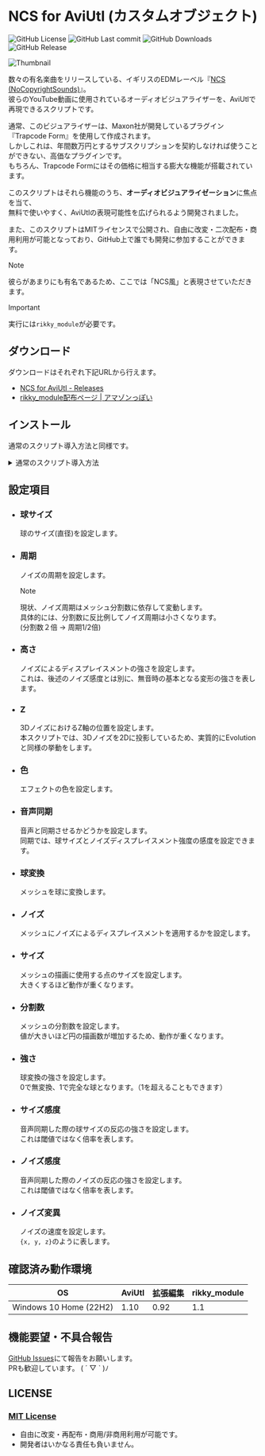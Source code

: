 # NCS for AviUtl (カスタムオブジェクト)

![GitHub License](https://img.shields.io/github/license/potistudio/NCS4AU)
![GitHub Last commit](https://img.shields.io/github/last-commit/potistudio/NCS4AU)
![GitHub Downloads](https://img.shields.io/github/downloads/potistudio/NCS4AU/total)
![GitHub Release](https://img.shields.io/github/v/release/potistudio/NCS4AU)

![Thumbnail](THUMBNAIL.png)

数々の有名楽曲をリリースしている、イギリスのEDMレーベル『[NCS (NoCopyrightSounds)](https://www.youtube.com/nocopyrightsounds)』。  
彼らのYouTube動画に使用されているオーディオビジュアライザーを、AviUtlで再現できるスクリプトです。

通常、このビジュアライザーは、Maxon社が開発しているプラグイン『Trapcode Form』を使用して作成されます。  
しかしこれは、年間数万円とするサブスクリプションを契約しなければ使うことができない、高価なプラグインです。  
もちろん、Trapcode Formにはその価格に相当する膨大な機能が搭載されています。  

このスクリプトはそれら機能のうち、**オーディオビジュアライゼーション**に焦点を当て、  
無料で使いやすく、AviUtlの表現可能性を広げられるよう開発されました。

また、このスクリプトはMITライセンスで公開され、自由に改変・二次配布・商用利用が可能となっており、GitHub上で誰でも開発に参加することができます。

> [!NOTE]
> 彼らがあまりにも有名であるため、ここでは「NCS風」と表現させていただきます。

> [!IMPORTANT]  
> 実行には`rikky_module`が必要です。

## ダウンロード

ダウンロードはそれぞれ下記URLから行えます。

- [NCS for AviUtl - Releases](https://github.com/potistudio/NCS4AU/releases/latest)
- [rikky_module配布ページ | アマゾンっぽい](https://hazumurhythm.com/wev/amazon/?script=rikkymodulea2Z)

## インストール

通常のスクリプト導入方法と同様です。

<details>
<summary>通常のスクリプト導入方法</summary>
ダウンロードした.zipファイルを展開し、中身の`NCS4AU.obj`をAviUtlの`scripts`フォルダに配置してください。
</details>

## 設定項目

- ### 球サイズ
  
    球のサイズ(直径)を設定します。

- ### 周期

  ノイズの周期を設定します。
  > [!NOTE]
  > 現状、ノイズ周期はメッシュ分割数に依存して変動します。  
  > 具体的には、分割数に反比例してノイズ周期は小さくなります。  
  > (分割数２倍 → 周期1/2倍)

- ### 高さ
  
  ノイズによるディスプレイスメントの強さを設定します。  
  これは、後述のノイズ感度とは別に、無音時の基本となる変形の強さを表します。

- ### Z
  
  3DノイズにおけるZ軸の位置を設定します。  
  本スクリプトでは、3Dノイズを2Dに投影しているため、実質的にEvolutionと同様の挙動をします。

- ### 色

  エフェクトの色を設定します。

- ### 音声同期

  音声と同期させるかどうかを設定します。  
  同期では、球サイズとノイズディスプレイスメント強度の感度を設定できます。

- ### 球変換

  メッシュを球に変換します。

- ### ノイズ

  メッシュにノイズによるディスプレイスメントを適用するかを設定します。

- ### サイズ

  メッシュの描画に使用する点のサイズを設定します。  
  大きくするほど動作が重くなります。

- ### 分割数

  メッシュの分割数を設定します。  
  値が大きいほど円の描画数が増加するため、動作が重くなります。

- ### 強さ

  球変換の強さを設定します。  
  0で無変換、1で完全な球となります。（1を超えることもできます）

- ### サイズ感度

  音声同期した際の球サイズの反応の強さを設定します。  
  これは閾値ではなく倍率を表します。

- ### ノイズ感度

  音声同期した際のノイズの反応の強さを設定します。  
  これは閾値ではなく倍率を表します。

- ### ノイズ変異

  ノイズの速度を設定します。  
  `{x, y, z}`のように表します。

## 確認済み動作環境

|OS|AviUtl|拡張編集|rikky_module|
|--|--|--|--|
|Windows 10 Home (22H2)|1.10|0.92|1.1|

## 機能要望・不具合報告

[GitHub Issues](https://github.com/potistudio/NCS4AU/issues)にて報告をお願いします。  
PRも歓迎しています。 ( ´ ▽ ` )ﾉ

## LICENSE

### [MIT License](LICENSE)

- 自由に改変・再配布・商用/非商用利用が可能です。
- 開発者はいかなる責任も負いません。
